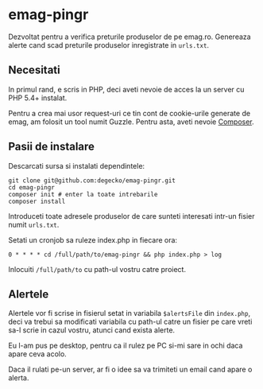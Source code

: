 # emag-pingr

Dezvoltat pentru a verifica preturile produselor de pe emag.ro. Genereaza alerte cand scad preturile produselor inregistrate in `urls.txt`.

## Necesitati

In primul rand, e scris in PHP, deci aveti nevoie de acces la un server cu PHP 5.4+ instalat.

Pentru a crea mai usor request-uri ce tin cont de cookie-urile generate de emag, am folosit un tool numit Guzzle. Pentru asta, aveti nevoie [Composer](https://getcomposer.org/download/).

## Pasii de instalare

Descarcati sursa si instalati dependintele:

```
git clone git@github.com:degecko/emag-pingr.git
cd emag-pingr
composer init # enter la toate intrebarile
composer install
```

Introduceti toate adresele produselor de care sunteti interesati intr-un fisier numit `urls.txt`.

Setati un cronjob sa ruleze index.php in fiecare ora:

```
0 * * * * cd /full/path/to/emag-pingr && php index.php > log
```

Inlocuiti `/full/path/to` cu path-ul vostru catre proiect.

## Alertele

Alertele vor fi scrise in fisierul setat in variabila `$alertsFile` din `index.php`, deci va trebui sa modificati variabila cu path-ul catre un fisier pe care vreti sa-l scrie in cazul vostru, atunci cand exista alerte.

Eu l-am pus pe desktop, pentru ca il rulez pe PC si-mi sare in ochi daca apare ceva acolo.

Daca il rulati pe-un server, ar fi o idee sa va trimiteti un email cand apare o alerta.
